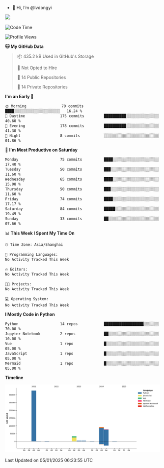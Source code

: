 - 👋 Hi, I’m @lvdongyi

![](https://komarev.com/ghpvc/?username=lvdongyi&label=Profile%20views&color=0e75b6&style=flat)

<!--START_SECTION:waka-->
![Code Time](http://img.shields.io/badge/Code%20Time-0%20secs-blue)

![Profile Views](http://img.shields.io/badge/Profile%20Views-0-blue)

**🐱 My GitHub Data** 

> 📦 435.2 kB Used in GitHub's Storage 
 > 
> 🚫 Not Opted to Hire
 > 
> 📜 14 Public Repositories 
 > 
> 🔑 14 Private Repositories 
 > 
**I'm an Early 🐤** 

```text
🌞 Morning                70 commits          ████░░░░░░░░░░░░░░░░░░░░░   16.24 % 
🌆 Daytime                175 commits         ██████████░░░░░░░░░░░░░░░   40.60 % 
🌃 Evening                178 commits         ██████████░░░░░░░░░░░░░░░   41.30 % 
🌙 Night                  8 commits           ░░░░░░░░░░░░░░░░░░░░░░░░░   01.86 % 
```
📅 **I'm Most Productive on Saturday** 

```text
Monday                   75 commits          ████░░░░░░░░░░░░░░░░░░░░░   17.40 % 
Tuesday                  50 commits          ███░░░░░░░░░░░░░░░░░░░░░░   11.60 % 
Wednesday                65 commits          ████░░░░░░░░░░░░░░░░░░░░░   15.08 % 
Thursday                 50 commits          ███░░░░░░░░░░░░░░░░░░░░░░   11.60 % 
Friday                   74 commits          ████░░░░░░░░░░░░░░░░░░░░░   17.17 % 
Saturday                 84 commits          █████░░░░░░░░░░░░░░░░░░░░   19.49 % 
Sunday                   33 commits          ██░░░░░░░░░░░░░░░░░░░░░░░   07.66 % 
```


📊 **This Week I Spent My Time On** 

```text
🕑︎ Time Zone: Asia/Shanghai

💬 Programming Languages: 
No Activity Tracked This Week

🔥 Editors: 
No Activity Tracked This Week

🐱‍💻 Projects: 
No Activity Tracked This Week

💻 Operating System: 
No Activity Tracked This Week
```

**I Mostly Code in Python** 

```text
Python                   14 repos            ██████████████████░░░░░░░   70.00 % 
Jupyter Notebook         2 repos             ██░░░░░░░░░░░░░░░░░░░░░░░   10.00 % 
Vue                      1 repo              █░░░░░░░░░░░░░░░░░░░░░░░░   05.00 % 
JavaScript               1 repo              █░░░░░░░░░░░░░░░░░░░░░░░░   05.00 % 
Mermaid                  1 repo              █░░░░░░░░░░░░░░░░░░░░░░░░   05.00 % 
```



**Timeline**

![Lines of Code chart](https://raw.githubusercontent.com/lvdongyi/lvdongyi/main/assets/bar_graph.png)


 Last Updated on 05/01/2025 06:23:55 UTC
<!--END_SECTION:waka-->

<!---
lvdongyi/lvdongyi is a ✨ special ✨ repository because its `README.md` (this file) appears on your GitHub profile.
You can click the Preview link to take a look at your changes.
--->
